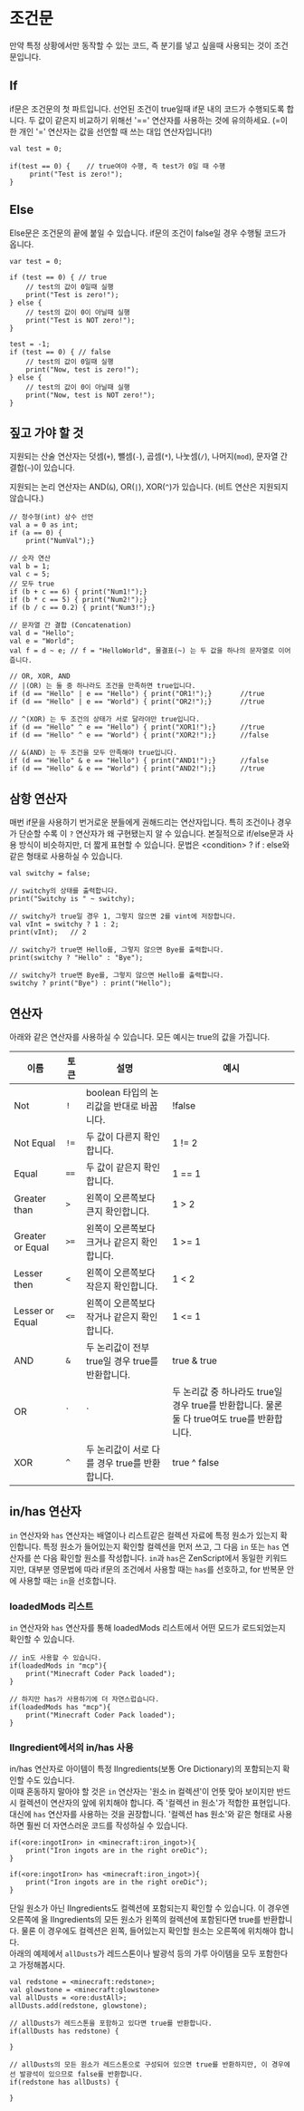 # 조건문

만약 특정 상황에서만 동작할 수 있는 코드, 즉 분기를 넣고 싶을때 사용되는 것이 조건문입니다.

## If

if문은 조건문의 첫 파트입니다. 선언된 조건이 true일때 if문 내의 코드가 수행되도록 합니다. 두 값이 같은지 비교하기 위해선 '==' 연산자를 사용하는 것에 유의하세요. (=이 한 개인 '=' 연산자는 값을 선언할 때 쓰는 대입 연산자입니다!)

```zenscript
val test = 0;

if(test == 0) {    // true여야 수행, 즉 test가 0일 때 수행
     print("Test is zero!");
}
```

## Else

Else문은 조건문의 끝에 붙일 수 있습니다. if문의 조건이 false일 경우 수행될 코드가 옵니다.

```zenscript
var test = 0;

if (test == 0) { // true
    // test의 값이 0일때 실행
    print("Test is zero!");
} else {
    // test의 값이 0이 아닐때 실행
    print("Test is NOT zero!");
}

test = -1;
if (test == 0) { // false
    // test의 값이 0일때 실행
    print("Now, test is zero!");
} else { 
    // test의 값이 0이 아닐때 실행
    print("Now, test is NOT zero!");
}

```

## 짚고 가야 할 것

지원되는 산술 연산자는 덧셈(`+`), 뺄셈(`-`), 곱셈(`*`), 나눗셈(`/`), 나머지(`mod`), 문자열 간 결합(`~`)이 있습니다.

지원되는 논리 연산자는 AND(`&`), OR(`|`), XOR(`^`)가 있습니다. (비트 연산은 지원되지 않습니다.)

```zenscript
// 정수형(int) 상수 선언
val a = 0 as int;
if (a == 0) {
    print("NumVal");}

// 숫자 연산
val b = 1;
val c = 5;
// 모두 true
if (b + c == 6) { print("Num1!");}
if (b * c == 5) { print("Num2!");}
if (b / c == 0.2) { print("Num3!");}

// 문자열 간 결합 (Concatenation)
val d = "Hello";
val e = "World";
val f = d ~ e; // f = "HelloWorld", 물결표(~) 는 두 값을 하나의 문자열로 이어줍니다.

// OR, XOR, AND
// |(OR) 는 둘 중 하나라도 조건을 만족하면 true입니다.
if (d == "Hello" | e == "Hello") { print("OR1!");}       //true
if (d == "Hello" | e == "World") { print("OR2!");}       //true

// ^(XOR) 는 두 조건의 상태가 서로 달라야만 true입니다.
if (d == "Hello" ^ e == "Hello") { print("XOR1!");}      //true
if (d == "Hello" ^ e == "World") { print("XOR2!");}      //false

// &(AND) 는 두 조건을 모두 만족해야 true입니다.
if (d == "Hello" & e == "Hello") { print("AND1!");}      //false
if (d == "Hello" & e == "World") { print("AND2!");}      //true
```

## 삼항 연산자

매번 if문을 사용하기 번거로운 분들에게 권해드리는 연산자입니다. 특히 조건이나 경우가 단순할 수록 이 `?` 연산자가 왜 구현됐는지 알 수 있습니다. 본질적으로 if/else문과 사용 방식이 비슷하지만, 더 짧게 표현할 수 있습니다. 문법은 &lt;condition&gt; ? if : else</code>와 같은 형태로 사용하실 수 있습니다.

```zenscript
val switchy = false;

// switchy의 상태를 출력합니다.
print("Switchy is " ~ switchy);

// switchy가 true일 경우 1, 그렇지 않으면 2를 vint에 저장합니다.
val vInt = switchy ? 1 : 2;
print(vInt);   // 2

// switchy가 true면 Hello를, 그렇지 않으면 Bye를 출력합니다.
print(switchy ? "Hello" : "Bye");

// switchy가 true면 Bye를, 그렇지 않으면 Hello를 출력합니다.
switchy ? print("Bye") : print("Hello");

```

## 연산자

아래와 같은 연산자를 사용하실 수 있습니다. 모든 예시는 true의 값을 가집니다.

| 이름               | 토큰      | 설명                                                            | 예시           |
| ---------------- | ------- | ------------------------------------------------------------- | ------------ |
| Not              | `!`     | boolean 타입의 논리값을 반대로 바꿉니다.                                    | !false       |
| Not Equal        | `!=`    | 두 값이 다른지 확인합니다.                                               | 1 != 2       |
| Equal            | `==`    | 두 값이 같은지 확인합니다.                                               | 1 == 1       |
| Greater than     | `>`  | 왼쪽이 오른쪽보다 큰지 확인합니다.                                           | 1 > 2        |
| Greater or Equal | `>=` | 왼쪽이 오른쪽보다 크거나 같은지 확인합니다.                                      | 1 >= 1       |
| Lesser then      | `<`  | 왼쪽이 오른쪽보다 작은지 확인합니다.                                          | 1 < 2        |
| Lesser or Equal  | `<=` | 왼쪽이 오른쪽보다 작거나 같은지 확인합니다.                                      | 1 <= 1       |
| AND              | `&` | 두 논리값이 전부 true일 경우 true를 반환합니다.                               | true & true  |
| OR               | `|`     | 두 논리값 중 하나라도 true일 경우 true를 반환합니다. 물론 둘 다 true여도 true를 반환합니다. | true | true  |
| XOR              | `^`     | 두 논리값이 서로 다를 경우 true를 반환합니다.                                  | true ^ false |

## in/has 연산자

`in` 연산자와 `has` 연산자는 배열이나 리스트같은 컬렉션 자료에 특정 원소가 있는지 확인합니다. 특정 원소가 들어있는지 확인할 컬렉션을 먼저 쓰고, 그 다음 `in` 또는 `has` 연산자를 쓴 다음 확인할 원소를 작성합니다. `in`과 `has`은 ZenScript에서 동일한 키워드지만, 대부분 영문법에 따라 if문의 조건에서 사용할 때는 `has`를 선호하고, for 반복문 안에 사용할 때는 `in`을 선호합니다. 

### loadedMods 리스트

`in` 연산자와 `has` 연산자를 통해 loadedMods 리스트에서 어떤 모드가 로드되었는지 확인할 수 있습니다.

```zenscript
// in도 사용할 수 있습니다.
if(loadedMods in "mcp"){
    print("Minecraft Coder Pack loaded");
}

// 하지만 has가 사용하기에 더 자연스럽습니다.
if(loadedMods has "mcp"){
    print("Minecraft Coder Pack loaded");
}
```

### IIngredient에서의 in/has 사용

in/has 연산자로 아이템이 특정 IIngredients(보통 Ore Dictionary)의 포함되는지 확인할 수도 있습니다.   
이때 혼동하지 말아야 할 것은 `in` 연산자는 '원소 in 컬렉션'이 언뜻 맞아 보이지만 반드시 컬렉션이 연산자의 앞에 위치해야 합니다. 즉 '컬렉션 in 원소'가 적합한 표현입니다.   
대신에 `has` 연산자를 사용하는 것을 권장합니다. '컬렉션 has 원소'와 같은 형태로 사용하면 훨씬 더 자연스러운 코드를 작성하실 수 있습니다.

```zenscript
if(<ore:ingotIron> in <minecraft:iron_ingot>){
    print("Iron ingots are in the right oreDic");
}

if(<ore:ingotIron> has <minecraft:iron_ingot>){
    print("Iron ingots are in the right oreDic");
}
```

단일 원소가 아닌 IIngredients도 컬렉션에 포함되는지 확인할 수 있습니다. 이 경우엔 오른쪽에 올 IIngredients의 모든 원소가 왼쪽의 컬렉션에 포함된다면 true를 반환합니다. 물론 이 경우에도 컬렉션은 왼쪽, 들어있는지 확인할 원소는 오른쪽에 위치해야 합니다.   
아래의 예제에서 `allDusts`가 레드스톤이나 발광석 등의 가루 아이템을 모두 포함한다고 가정해봅시다.

```zenscript
val redstone = <minecraft:redstone>;
val glowstone = <minecraft:glowstone>
val allDusts = <ore:dustAll>;
allDusts.add(redstone, glowstone);

// allDusts가 레드스톤을 포함하고 있다면 true를 반환합니다.
if(allDusts has redstone) {

}

// allDusts의 모든 원소가 레드스톤으로 구성되어 있으면 true를 반환하지만, 이 경우에선 발광석이 있으므로 false를 반환합니다.
if(redstone has allDusts) {

}
```